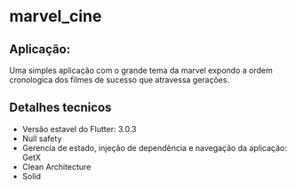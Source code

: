 # marvel_cine

## Aplicação:

Uma simples aplicação com o grande tema da marvel expondo a ordem cronologica dos filmes de sucesso que atravessa gerações.

## Detalhes tecnicos

* Versão estavel do Flutter: 3.0.3
* Null safety
* Gerencia de estado, injeção de dependência e navegação da aplicação: GetX
* Clean Architecture
* Solid


